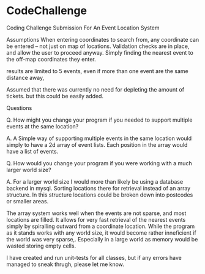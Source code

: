 # CodeChallenge
Coding Challenge Submission For An Event Location System
 

Assumptions
When entering coordinates to search from, any coordinate can be entered – not just on map of locations. Validation checks are in place, and allow the user to proceed anyway. Simply finding the nearest event to the off-map coordinates they enter.

results are limited to 5 events, even if more than one event are the same distance away,

Assumed that there was currently no need for depleting the amount of tickets. but this could be easily added.

Questions

Q. How might you change your program if you needed to support multiple events at the same location? 

A. A Simple way of supporting multiple events in the same location would simply to have a 2d array of event lists. Each position in the array would have a list of events.
  
Q. How would you change your program if you were working with a much larger world size? 

A. For a larger world size I would more than likely be using a database backend in mysql. Sorting locations there for retrieval instead of an array structure. In this structure locations could be broken down into postcodes or smaller areas.

The array system works well when the events are not sparse, and most locations are filled. It allows for very fast retrieval of the nearest events simply by spiralling outward from a coordinate location. While the program as it stands works with any world size, it would become rather inneficient if the world was very sparse,. Especially in a large world as memory would be wasted storing empty cells.


I have created and run unit-tests for all classes, but if any errors have managed to sneak thrugh, please let me know.
